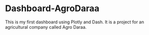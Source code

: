 # Dashboard-AgroDaraa

This is my first dashboard using Plotly and Dash.
It is a project for an agricultural company called Agro Daraa.
